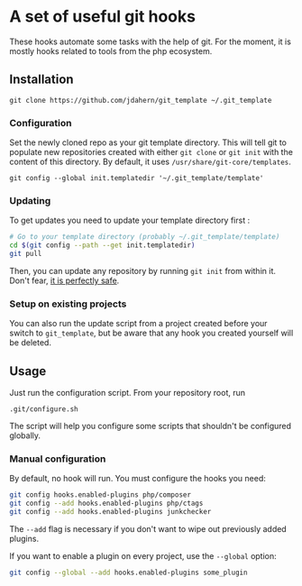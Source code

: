 # A set of useful git hooks

These hooks automate some tasks with the help of git.
For the moment, it is mostly hooks related to tools from the php ecosystem.

## Installation

    git clone https://github.com/jdahern/git_template ~/.git_template

### Configuration

Set the newly cloned repo as your git template directory. This will tell git to
populate new repositories created with either `git clone` or `git init` with
the content of this directory. By default, it uses `/usr/share/git-core/templates`.

    git config --global init.templatedir '~/.git_template/template'

### Updating

To get updates you need to update your template directory first :

```sh
# Go to your template directory (probably ~/.git_template/template)
cd $(git config --path --get init.templatedir)
git pull
```

Then, you can update any repository by running `git init` from within it.
Don't fear, [it is perfectly safe][init-manpage].

### Setup on existing projects

You can also run the update script from a project created before your switch
to `git_template`, but be aware that any hook you created yourself will be deleted.

## Usage

Just run the configuration script. From your repository root, run

    .git/configure.sh

The script will help you configure some scripts that shouldn't be configured globally.

### Manual configuration

By default, no hook will run. You must configure the hooks you need:

```sh
git config hooks.enabled-plugins php/composer
git config --add hooks.enabled-plugins php/ctags
git config --add hooks.enabled-plugins junkchecker
```

The `--add` flag is necessary if you don't want to wipe out previously added
plugins.

If you want to enable a plugin on every project, use the `--global` option:

```sh
git config --global --add hooks.enabled-plugins some_plugin
```


[0]: https://github.com/greg0ire/git_template
[init-manpage]: https://git-scm.com/docs/git-init


